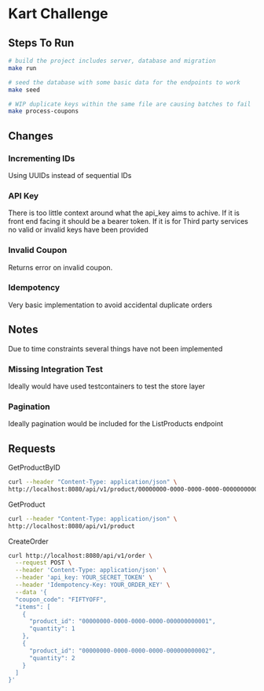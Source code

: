 # Kart Challenge
## Steps To Run
```sh
# build the project includes server, database and migration
make run

# seed the database with some basic data for the endpoints to work
make seed

# WIP duplicate keys within the same file are causing batches to fail
make process-coupons
```

## Changes
### Incrementing IDs
Using UUIDs instead of sequential IDs

### API Key 
There is too little context around what the api_key aims to achive. If it is front end facing it should be a bearer token. If it is for Third party services no valid or invalid keys have been provided

### Invalid Coupon
Returns error on invalid coupon.

### Idempotency
Very basic implementation to avoid accidental duplicate orders

## Notes
Due to time constraints several things have not been implemented

### Missing Integration Test
Ideally would have used testcontainers to test the store layer

### Pagination
Ideally pagination would be included for the ListProducts endpoint

## Requests

GetProductByID
```sh
curl --header "Content-Type: application/json" \
http://localhost:8080/api/v1/product/00000000-0000-0000-0000-000000000001

```

GetProduct
```sh
curl --header "Content-Type: application/json" \
http://localhost:8080/api/v1/product

```

CreateOrder
```sh
curl http://localhost:8080/api/v1/order \
  --request POST \
  --header 'Content-Type: application/json' \
  --header 'api_key: YOUR_SECRET_TOKEN' \
  --header 'Idempotency-Key: YOUR_ORDER_KEY' \
  --data '{
  "coupon_code": "FIFTYOFF",
  "items": [
    {
      "product_id": "00000000-0000-0000-0000-000000000001",
      "quantity": 1
    },
    {
      "product_id": "00000000-0000-0000-0000-000000000002",
      "quantity": 2
    }
  ]
}'
```
